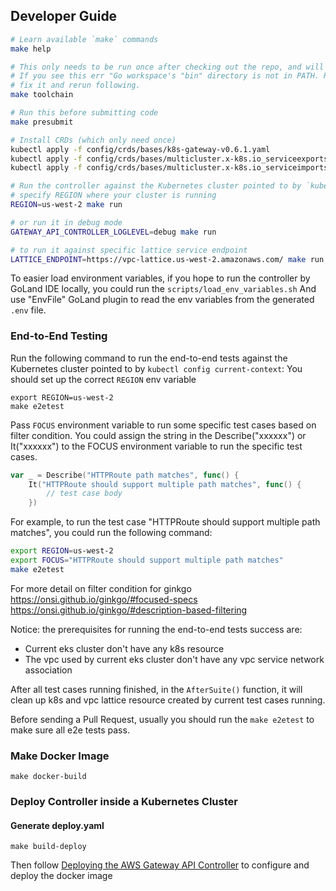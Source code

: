 ## Developer Guide

```bash
# Learn available `make` commands
make help

# This only needs to be run once after checking out the repo, and will install tools/codegen required for development
# If you see this err "Go workspace's "bin" directory is not in PATH. Run 'export PATH="$PATH:${GOPATH:-$HOME/go}/bin"'."
# fix it and rerun following. 
make toolchain

# Run this before submitting code
make presubmit

# Install CRDs (which only need once) 
kubectl apply -f config/crds/bases/k8s-gateway-v0.6.1.yaml
kubectl apply -f config/crds/bases/multicluster.x-k8s.io_serviceexports.yaml
kubectl apply -f config/crds/bases/multicluster.x-k8s.io_serviceimports.yaml

# Run the controller against the Kubernetes cluster pointed to by `kubectl config current-context`
# specify REGION where your cluster is running
REGION=us-west-2 make run

# or run it in debug mode
GATEWAY_API_CONTROLLER_LOGLEVEL=debug make run

# to run it against specific lattice service endpoint
LATTICE_ENDPOINT=https://vpc-lattice.us-west-2.amazonaws.com/ make run
```

To easier load environment variables, if you hope to run the controller by GoLand IDE locally, you could run the `scripts/load_env_variables.sh`
And use "EnvFile" GoLand plugin to read the env variables from the generated `.env` file.

### End-to-End Testing

Run the following command to run the end-to-end tests against the Kubernetes cluster pointed to by `kubectl config current-context`:
You should set up the correct `REGION` env variable
```
export REGION=us-west-2
make e2etest
```

Pass `FOCUS` environment variable to run some specific test cases based on filter condition.
You could assign the string in the Describe("xxxxxx") or It("xxxxxx") to the FOCUS environment variable to run the specific test cases.
```go
var _ = Describe("HTTPRoute path matches", func() {
	It("HTTPRoute should support multiple path matches", func() {
        // test case body
    })
```
For example, to run the test case "HTTPRoute should support multiple path matches", you could run the following command:
```bash
export REGION=us-west-2
export FOCUS="HTTPRoute should support multiple path matches" 
make e2etest
```
For more detail on filter condition for ginkgo
https://onsi.github.io/ginkgo/#focused-specs
https://onsi.github.io/ginkgo/#description-based-filtering

Notice: the prerequisites for running the end-to-end tests success are:
- Current eks cluster don't have any k8s resource
- The vpc used by current eks cluster don't have any vpc service network association

After all test cases running finished, in the `AfterSuite()` function, it will clean up k8s and vpc lattice resource created by current test cases running.

Before sending a Pull Request, usually you should run the `make e2etest` to make sure all e2e tests pass.

### Make Docker Image

```
make docker-build
```

### Deploy Controller inside a Kubernetes Cluster

#### Generate deploy.yaml

```
make build-deploy
```
Then follow [Deploying the AWS Gateway API Controller](https://github.com/aws/aws-application-networking-k8s/blob/main/docs/deploy.md) to configure and deploy the docker image 
